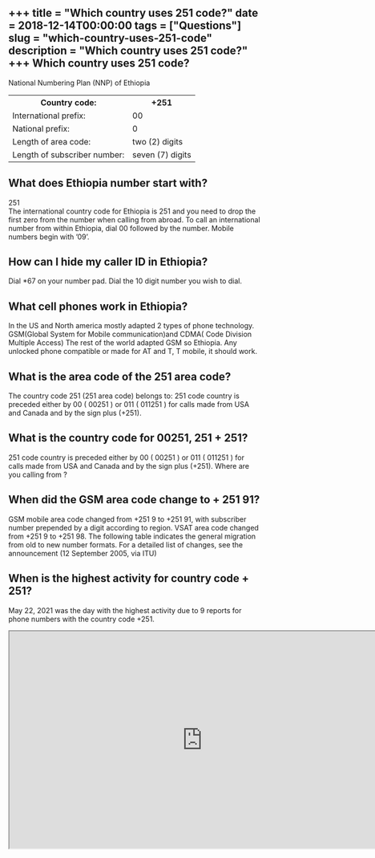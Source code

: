 +++
title = "Which country uses 251 code?"
date = 2018-12-14T00:00:00
tags = ["Questions"]
slug = "which-country-uses-251-code"
description = "Which country uses 251 code?"
+++
Which country uses 251 code?
----------------------------

National Numbering Plan (NNP) of Ethiopia

<table><tr><th>Country code:</th><th>+251</th></tr><tr><td>International prefix:</td><td>00</td></tr><tr><td>National prefix:</td><td>0</td></tr><tr><td>Length of area code:</td><td>two (2) digits</td></tr><tr><td>Length of subscriber number:</td><td>seven (7) digits</td></tr></table>

What does Ethiopia number start with?
-------------------------------------

251  
The international country code for Ethiopia is 251 and you need to drop the first zero from the number when calling from abroad. To call an international number from within Ethiopia, dial 00 followed by the number. Mobile numbers begin with ’09’.

How can I hide my caller ID in Ethiopia?
----------------------------------------

Dial \*67 on your number pad. Dial the 10 digit number you wish to dial.

What cell phones work in Ethiopia?
----------------------------------

In the US and North america mostly adapted 2 types of phone technology. GSM(Global System for Mobile communication)and CDMA( Code Division Multiple Access) The rest of the world adapted GSM so Ethiopia. Any unlocked phone compatible or made for AT and T, T mobile, it should work.

What is the area code of the 251 area code?
-------------------------------------------

The country code 251 (251 area code) belongs to: 251 code country is preceded either by 00 ( 00251 ) or 011 ( 011251 ) for calls made from USA and Canada and by the sign plus (+251).

What is the country code for 00251, 251 + 251?
----------------------------------------------

251 code country is preceded either by 00 ( 00251 ) or 011 ( 011251 ) for calls made from USA and Canada and by the sign plus (+251). Where are you calling from ?

When did the GSM area code change to + 251 91?
----------------------------------------------

GSM mobile area code changed from +251 9 to +251 91, with subscriber number prepended by a digit according to region. VSAT area code changed from +251 9 to +251 98. The following table indicates the general migration from old to new number formats. For a detailed list of changes, see the announcement (12 September 2005, via ITU)

When is the highest activity for country code + 251?
----------------------------------------------------

May 22, 2021 was the day with the highest activity due to 9 reports for phone numbers with the country code +251.

<iframe allow="accelerometer; autoplay; clipboard-write; encrypted-media; gyroscope; picture-in-picture" allowfullscreen="" class="__youtube_prefs__  epyt-is-override  no-lazyload" data-no-lazy="1" data-origheight="433" data-origwidth="770" data-skipgform_ajax_framebjll="" height="433" id="_ytid_72288" loading="lazy" src="https://www.youtube.com/embed/Ef8FpRkDtQE?enablejsapi=1&autoplay=0&cc_load_policy=0&cc_lang_pref=&iv_load_policy=1&loop=0&modestbranding=0&rel=1&fs=1&playsinline=0&autohide=2&theme=dark&color=red&controls=1&" title="YouTube player" width="770"></iframe>